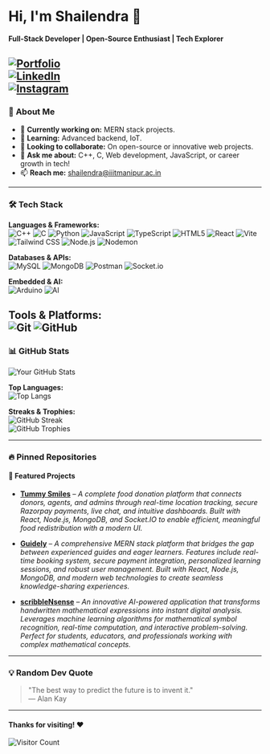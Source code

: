 # Hi, I'm Shailendra 👋  
**Full-Stack Developer | Open-Source Enthusiast | Tech Explorer**  

[![Portfolio](https://img.shields.io/badge/Portfolio-%23000000.svg?style=for-the-badge&logo=vercel&logoColor=white)](https://shailendra-shukla.vercel.app)  
[![LinkedIn](https://img.shields.io/badge/LinkedIn-0077B5?style=for-the-badge&logo=linkedin&logoColor=white)](https://linkedin.com/in/shailendra-shukla)  
[![Instagram](https://img.shields.io/badge/Instagram-E4405F?style=for-the-badge&logo=instagram&logoColor=white)](https://instagram.com/shailendra.shukla.1)  
---

### 🚀 **About Me**  
- 🔭 **Currently working on:** MERN stack projects.  
- 🌱 **Learning:** Advanced backend, IoT.  
- 👯 **Looking to collaborate:** On open-source or innovative web projects.  
- 💬 **Ask me about:** C++, C, Web development, JavaScript, or career growth in tech!  
- 📫 **Reach me:** shailendra@iiitmanipur.ac.in

---

### 🛠️ **Tech Stack**  

**Languages & Frameworks:**  
![C++](https://img.shields.io/badge/C++-00599C?style=flat&logo=c%2B%2B&logoColor=white)
![C](https://img.shields.io/badge/C-A8B9CC?style=flat&logo=c&logoColor=black) 
![Python](https://img.shields.io/badge/Python-3776AB?style=flat&logo=python&logoColor=white)
![JavaScript](https://img.shields.io/badge/JavaScript-F7DF1E?style=flat&logo=javascript&logoColor=black) 
![TypeScript](https://img.shields.io/badge/TypeScript-3178C6?style=flat&logo=typescript&logoColor=white) 
![HTML5](https://img.shields.io/badge/HTML5-E34F26?style=flat&logo=html5&logoColor=white) 
![React](https://img.shields.io/badge/React-20232A?style=flat&logo=react&logoColor=61DAFB) 
![Vite](https://img.shields.io/badge/Vite-646CFF?style=flat&logo=vite&logoColor=white) 
![Tailwind CSS](https://img.shields.io/badge/Tailwind_CSS-06B6D4?style=flat&logo=tailwind-css&logoColor=white) 
![Node.js](https://img.shields.io/badge/Node.js-339933?style=flat&logo=node.js&logoColor=white) 
![Nodemon](https://img.shields.io/badge/Nodemon-76D04B?style=flat&logo=nodemon&logoColor=white)  

**Databases & APIs:**  
![MySQL](https://img.shields.io/badge/MySQL-4479A1?style=flat&logo=mysql&logoColor=white)
![MongoDB](https://img.shields.io/badge/MongoDB-47A248?style=flat&logo=mongodb&logoColor=white) 
![Postman](https://img.shields.io/badge/Postman-FF6C37?style=flat&logo=postman&logoColor=white)
![Socket.io](https://img.shields.io/badge/Socket.io-010101?style=flat&logo=socket.io&logoColor=white)  

**Embedded & AI:**  
![Arduino](https://img.shields.io/badge/Arduino-00979D?style=flat&logo=arduino&logoColor=white)
![AI](https://img.shields.io/badge/AI-FF9E0F?style=flat&logo=ai&logoColor=black)  

**Tools & Platforms:**  
![Git](https://img.shields.io/badge/Git-F05032?style=flat&logo=git&logoColor=white) 
![GitHub](https://img.shields.io/badge/GitHub-181717?style=flat&logo=github&logoColor=white)  
---

### 📊 **GitHub Stats**  
![Your GitHub Stats](https://github-readme-stats.vercel.app/api?username=shailendra-iiitm&show_icons=true&theme=radical&hide_border=true)  

**Top Languages:**  
![Top Langs](https://github-readme-stats.vercel.app/api/top-langs/?username=shailendra-iiitm&layout=compact&theme=radical)  

**Streaks & Trophies:**  
![GitHub Streak](https://streak-stats.demolab.com/?user=shailendra-iiitm&theme=radical)  
![GitHub Trophies](https://github-profile-trophy.vercel.app/?username=shailendra-iiitm&theme=radical&margin-w=10)  

---
### 🔥 Pinned Repositories  

#### 🌟 Featured Projects  

- [**Tummy Smiles**](https://github.com/shailendra-iiitm/TummySmiles) – *A complete food donation platform that connects donors, agents, and admins through real-time location tracking, secure Razorpay payments, live chat, and intuitive dashboards. Built with React, Node.js, MongoDB, and Socket.IO to enable efficient, meaningful food redistribution with a modern UI.*

- [**Guidely**](https://github.com/shailendra-iiitm/Guidely) – *A comprehensive MERN stack platform that bridges the gap between experienced guides and eager learners. Features include real-time booking system, secure payment integration, personalized learning sessions, and robust user management. Built with React, Node.js, MongoDB, and modern web technologies to create seamless knowledge-sharing experiences.*

- [**scribbleNsense**](https://github.com/shailendra-iiitm/scribbleNsense) – *An innovative AI-powered application that transforms handwritten mathematical expressions into instant digital analysis. Leverages machine learning algorithms for mathematical symbol recognition, real-time computation, and interactive problem-solving. Perfect for students, educators, and professionals working with complex mathematical concepts.*  

---
### 💡 **Random Dev Quote**  
> "The best way to predict the future is to invent it."  
> — Alan Kay  

---
#### Thanks for visiting! ❤️  
![Visitor Count](https://visitor-badge.laobi.icu/badge?page_id=shailendra-iiitm.shailendra-iiitm)  
